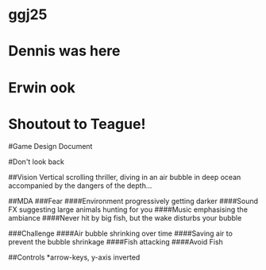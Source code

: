# ggj25
# Dennis was here
# Erwin ook
# Shoutout to Teague!

#Game Design Document

#Don't look back

##Vision
Vertical scrolling thriller, diving in an air bubble in deep ocean accompanied by the dangers of the depth...

##MDA
###Fear
####Environment progressively getting darker
####Sound FX suggesting large animals hunting for you
####Music emphasising the ambiance
####Never hit by big fish, but the wake disturbs your bubble

###Challenge
####Air bubble shrinking over time
####Saving air to prevent the bubble shrinkage
####Fish attacking
####Avoid Fish

##Controls
*arrow-keys, y-axis inverted